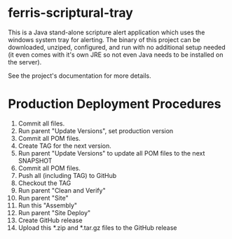 # ferris-scriptural-tray

This is a Java stand-alone scripture alert application which uses the windows
system tray for alerting.  The binary of this project
can be downloaded, unziped, configured, and run with no additional setup
needed (it even comes with it's own JRE so not even Java needs to be installed
on the server). 

See the project's documentation for more details.

# Production Deployment Procedures

1. Commit all files.
1. Run parent "Update Versions", set production version
1. Commit all POM files.
1. Create TAG for the next version.
1. Run parent "Update Versions" to update all POM files to the next SNAPSHOT
1. Commit all POM files.
1. Push all (including TAG) to GitHub
1. Checkout the TAG
1. Run parent "Clean and Verify"
1. Run parent "Site"
1. Run this "Assembly"
1. Run parent "Site Deploy" 
1. Create GitHub release
1. Upload this *.zip and *.tar.gz files to the GitHub release



